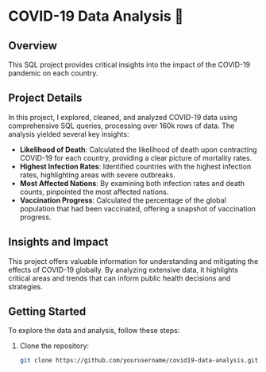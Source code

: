 # COVID-19 Data Analysis 🦠

## Overview

This SQL project provides critical insights into the impact of the COVID-19 pandemic on each country.

## Project Details

In this project, I explored, cleaned, and analyzed COVID-19 data using comprehensive SQL queries, processing over 160k rows of data. The analysis yielded several key insights:

- **Likelihood of Death**: Calculated the likelihood of death upon contracting COVID-19 for each country, providing a clear picture of mortality rates.
- **Highest Infection Rates**: Identified countries with the highest infection rates, highlighting areas with severe outbreaks.
- **Most Affected Nations**: By examining both infection rates and death counts, pinpointed the most affected nations.
- **Vaccination Progress**: Calculated the percentage of the global population that had been vaccinated, offering a snapshot of vaccination progress.

## Insights and Impact

This project offers valuable information for understanding and mitigating the effects of COVID-19 globally. By analyzing extensive data, it highlights critical areas and trends that can inform public health decisions and strategies.

## Getting Started

To explore the data and analysis, follow these steps:

1. Clone the repository: 
   ```bash
   git clone https://github.com/yourusername/covid19-data-analysis.git
